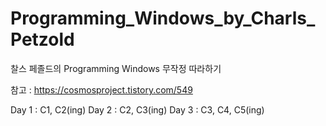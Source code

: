 # Programming_Windows_by_Charls_Petzold
찰스 페졸드의 Programming Windows 무작정 따라하기

참고 : https://cosmosproject.tistory.com/549

Day 1 : C1, C2(ing)
Day 2 : C2, C3(ing)
Day 3 : C3, C4, C5(ing)